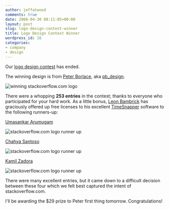 ```yaml
---
author: jeffatwood
comments: true
date: 2008-04-30 08:11:05+00:00
layout: post
slug: logo-design-contest-winner
title: Logo Design Contest Winner
wordpress_id: 16
categories:
- company
- design
---
```



Our [logo design contest](http://blog.stackoverflow.com/index.php/2008/04/logo-design-contest/) has ended.



The winning design is from [Peter Borlace](http://web.mac.com/peteborlace/pbdesignsolutions/welcome.html), aka [pb_design](http://99designs.com/users/241303).



![winning stackoverflow.com logo](/blog/images/wordpress/stackoverflow-logo-300.png)



There were a whopping **253 entries** in the contest; thanks to everyone who participated for your hard work. As a little bonus, [Leon Bambrick](http://secretgeek.net/) has graciously offered up free licenses to his excellent [TimeSnapper](http://www.timesnapper.com/) software to the following runners-up:



[Umasankar Arumugam](http://99designs.com/users/245213)



![stackoverflow.com logo runner up](/blog/images/wordpress/stackoverflow-logo-alt4-300.png)



[Chahya Santoso](http://99designs.com/users/163100)



![stackoverflow.com logo runner up](/blog/images/wordpress/stackoverflow-logo-alt3-300.png)



[Kamil Zadora](http://99designs.com/users/245217)



![stackoverflow.com logo runner up](/blog/images/wordpress/stackoverflow-logo-alt2-300.png)



There were many excellent entries, but it came down to a difficult decision between these four which we felt best captured the intent of stackoverflow.com.



I'll be awarding the $29 prize to Peter first thing tomorrow. Congratulations!

